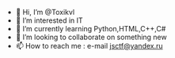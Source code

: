 - 👋 Hi, I’m @Toxikvl
- 👀 I’m interested in IT
- 🌱 I’m currently learning Python,HTML,C++,C#
- 💞️ I’m looking to collaborate on something new
- 📫 How to reach me : e-mail jsctf@yandex.ru

<!---
Toxikvl/Toxikvl is a ✨ special ✨ repository because its `README.md` (this file) appears on your GitHub profile.
You can click the Preview link to take a look at your changes.
--->
